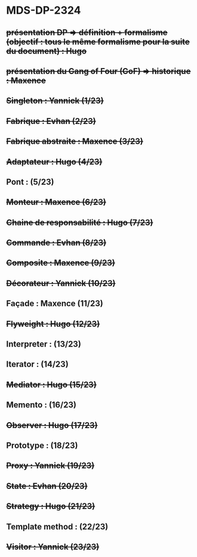# MDS-DP-2324

## ~~présentation DP => définition + formalisme (objectif : tous le même formalisme pour la suite du document) : Hugo~~

## ~~présentation du Gang of Four (GoF) => historique : Maxence~~

## ~~Singleton : Yannick (1/23)~~

## ~~Fabrique : Evhan (2/23)~~

## ~~Fabrique abstraite : Maxence (3/23)~~

## ~~Adaptateur : Hugo (4/23)~~

## Pont : (5/23)

## ~~Monteur : Maxence (6/23)~~

## ~~Chaine de responsabilité : Hugo (7/23)~~

## ~~Commande : Evhan (8/23)~~

## ~~Composite : Maxence (9/23)~~

## ~~Décorateur : Yannick (10/23)~~

## Façade : Maxence (11/23)

## ~~Flyweight : Hugo (12/23)~~

## Interpreter : (13/23)

## Iterator : (14/23)

## ~~Mediator : Hugo (15/23)~~

## Memento : (16/23)

## ~~Observer : Hugo (17/23)~~

## Prototype : (18/23)

## ~~Proxy : Yannick (19/23)~~

## ~~State : Evhan (20/23)~~

## ~~Strategy : Hugo (21/23)~~

## Template method : (22/23)

## ~~Visitor : Yannick (23/23)~~
